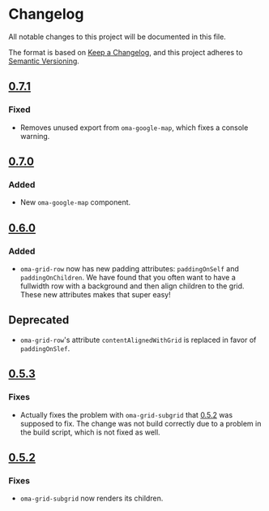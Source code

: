 # Changelog
All notable changes to this project will be documented in this file.

The format is based on [Keep a Changelog](https://keepachangelog.com/en/1.0.0/),
and this project adheres to [Semantic Versioning](https://semver.org/spec/v2.0.0.html).

## [0.7.1]
### Fixed
- Removes unused export from `oma-google-map`, which fixes a console warning.

## [0.7.0]
### Added
- New `oma-google-map` component.

## [0.6.0]
### Added
- `oma-grid-row` now has new padding attributes: `paddingOnSelf` and
  `paddingOnChildren`. We have found that you often want to have a
  fullwidth row with a background and then align children to the grid.
  These new attributes makes that super easy!

## Deprecated
- `oma-grid-row`'s attribute `contentAlignedWithGrid` is replaced in favor of
  `paddingOnSlef`.

## [0.5.3]
### Fixes
- Actually fixes the problem with `oma-grid-subgrid` that [0.5.2] was supposed
  to fix. The change was not build correctly due to a problem in the build script,
  which is not fixed as well.

## [0.5.2]
### Fixes
- `oma-grid-subgrid` now renders its children.

[0.7.1]: https://github.com/oma-wc/oma/compare/v0.7.0...v0.7.1
[0.7.0]: https://github.com/oma-wc/oma/compare/v0.6.0...v0.7.0
[0.6.0]: https://github.com/oma-wc/oma/compare/v0.5.3...v0.6.0
[0.5.3]: https://github.com/oma-wc/oma/compare/v0.5.2...v0.5.3
[0.5.2]: https://github.com/oma-wc/oma/compare/v0.5.1...v0.5.2
